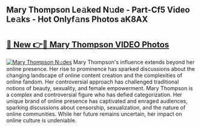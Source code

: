 ## Mary Thompson Le𝚊ked N𝚞de - Part-Cf5 Video Le𝚊ks - Hot Onlyf𝚊ns Photos aK8AX

# <h2><a href="http://ac35169.deff.icu/?id=Mary+Thompson">🔗 New 👉🔴 Mary Thompson VIDEO Photos</a></h2>

[![Mary Thompson N𝚞des](https://i.imgur.com/rIISA9y.gif)](http://ac35169.deff.icu/?id=Mary+Thompson)
Mary Thompson's influence extends beyond her online presence. Her rise to prominence has sparked discussions about the changing landscape of online content creation and the complexities of online fandom. Her controversial approach has challenged traditional notions of beauty, sexuality, and female empowerment. Mary Thompson is a complex and controversial figure who has defied categorization. Her unique brand of online presence has captivated and enraged audiences, sparking discussions about censorship, sexualization, and the nature of online communities. While her future remains uncertain, her impact on online culture is undeniable.
